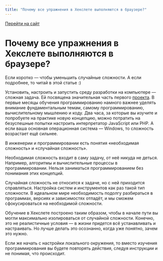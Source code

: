 ```yaml
---
title: "Почему все упражнения в Хекслете выполняются в браузере?"
---
```


[Перейти на сайт](https://ru.hexlet.io)

# Почему все упражнения в Хекслете выполняются в браузере?

Если коротко — чтобы уменьшить случайные сложности. А если подробнее, то читай в этой статье :)

Установить, настроить и запустить среду разработки на компьютере — сложная задача. Ей посвящена значительная часть первого [проекта](https://help.hexlet.ru/article/65772). В первые месяцы обучения программированию намного важнее уделять внимание фундаментальным темам, самому программированию, вычислительному мышлению и коду. Два часа, за которые вы изучите и попробуете на практике новую концепцию, можно потратить на безуспешные попытки настроить интерпретатор JavaScript или PHP. А если ваша основная операционная система — Windows, то сложность возрастает ещё сильнее.

В инженерии и программировании есть понятия «необходимая сложность» и «случайная сложность».

Необходимая сложность входит в саму задачу, от неё никуда не деться. Например, алгоритмы и вычислительные процессы в программировании. Нельзя заниматься программированием без понимания этих концепций.

Случайная сложность не относится к задаче, но с ней приходится справляться. Настройка систем и инструментов как раз такой тип сложности. В идеальном мире необходимость подолгу разбираться в программах, версиях и зависимостях отпадёт, и мы сможем сфокусироваться на необходимой сложности.

Обучение в Хекслете построено таким образом, чтобы в начале пути вы могли максимально изолироваться от случайной сложности. Конечно, это не реалистичные условия — в жизни придется всё устанавливать и настраивать. Но лучше делать это осознанно, когда уже понятно, зачем это нужно.

Если же начать с настройки локального окружения, то вместо изучения программирования вы будете повторять действия, следуя инструкции и не понимая, что происходит.
